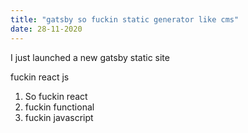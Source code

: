 ```yaml
---
title: "gatsby so fuckin static generator like cms"
date: 28-11-2020
---
```

I just launched a new gatsby static site

fuckin react js 
1. So fuckin react
2. fuckin functional
3. fuckin javascript